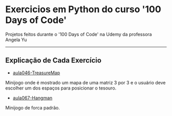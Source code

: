 # Exercicios em Python do curso '100 Days of Code'
Projetos feitos durante o '100 Days of Code' na Udemy da professora Angela Yu

---
## Explicação de Cada Exercício
* [aula046-TreasureMap](https://github.com/OLuizFernando/Exercicios100DaysOfCodePython/blob/main/exercicios/aula046-TreasureMap.py)

Minijogo onde é mostrado um mapa de uma matriz 3 por 3 e o usuário deve escolher um dos espaços para posicionar o tesouro.
* [aula067-Hangman](https://github.com/OLuizFernando/Exercicios100DaysOfCodePython/blob/main/exercicios/aula067-Hangman.py)

Minijogo de forca padrão.
